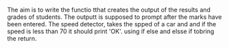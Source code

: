 The aim is to write the  functio tthat creates the output of the results and grades of students. 
The outputt is supposed to prompt after the marks have been entered.
The speed detector, takes the spped of a car and and if the speed is less than 70 it should print 'OK'.
using if else and elsse if  tobring the return. 